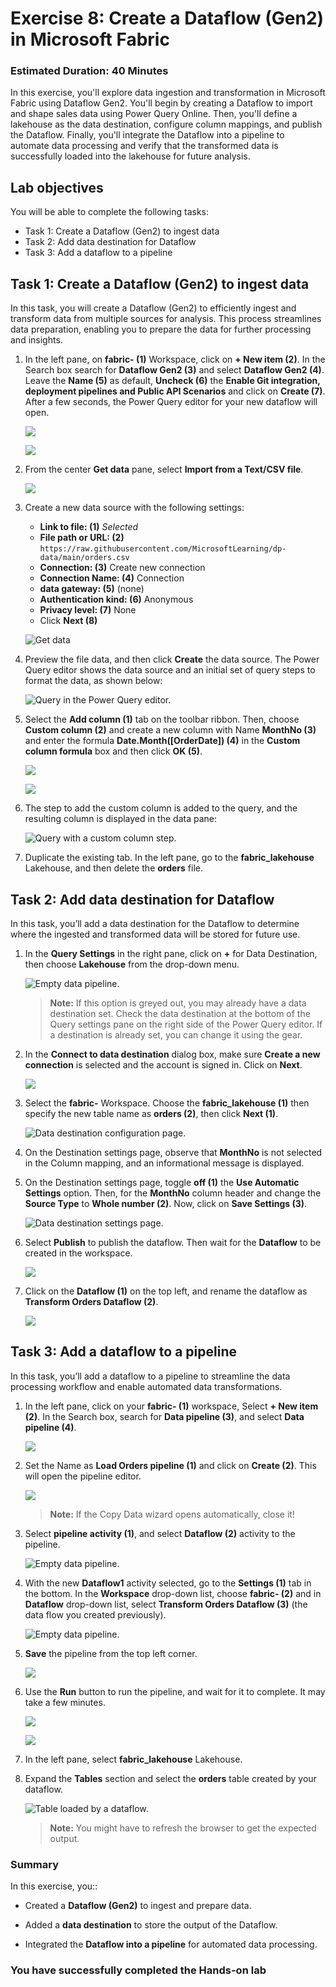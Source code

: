 # Exercise 8: Create a Dataflow (Gen2) in Microsoft Fabric

### Estimated Duration: 40 Minutes

In this exercise, you'll explore data ingestion and transformation in Microsoft Fabric using Dataflow Gen2. You'll begin by creating a Dataflow to import and shape sales data using Power Query Online. Then, you'll define a lakehouse as the data destination, configure column mappings, and publish the Dataflow. Finally, you'll integrate the Dataflow into a pipeline to automate data processing and verify that the transformed data is successfully loaded into the lakehouse for future analysis.

## Lab objectives

You will be able to complete the following tasks:

- Task 1: Create a Dataflow (Gen2) to ingest data
- Task 2: Add data destination for Dataflow
- Task 3: Add a dataflow to a pipeline

## Task 1: Create a Dataflow (Gen2) to ingest data

In this task, you will create a Dataflow (Gen2) to efficiently ingest and transform data from multiple sources for analysis. This process streamlines data preparation, enabling you to prepare the data for further processing and insights.

1. In the left pane, on **fabric-<inject key="DeploymentID" enableCopy="false"/> (1)** Workspace, click on **+ New item (2)**. In the Search box search for **Dataflow Gen2 (3)** and select **Dataflow Gen2 (4)**. Leave the **Name (5)** as default, **Uncheck (6)** the **Enable Git integration, deployment pipelines and Public API Scenarios** and click on **Create (7)**. After a few seconds, the Power Query editor for your new dataflow will open.

   ![](./Images/Flow1.png)
   
   ![](./Images/Flow2.png)

1. From the center **Get data** pane, select **Import from a Text/CSV file**.

   ![](./Images/Flow3.png)

1. Create a new data source with the following settings:

    - **Link to file: (1)** *Selected*
    - **File path or URL: (2)** `https://raw.githubusercontent.com/MicrosoftLearning/dp-data/main/orders.csv`
    - **Connection: (3)** Create new connection
    - **Connection Name: (4)** Connection
    - **data gateway: (5)** (none)
    - **Authentication kind: (6)** Anonymous
    - **Privacy level: (7)** None
    - Click **Next (8)**

    ![Get data](./Images/Flow4.png)

1. Preview the file data, and then click **Create** the data source. The Power Query editor shows the data source and an initial set of query steps to format the data, as shown below:

   ![Query in the Power Query editor.](./Images/fabric23.png)

1. Select the **Add column  (1)** tab on the toolbar ribbon. Then, choose **Custom column (2)** and create a new column with Name **MonthNo (3)** and enter the formula **Date.Month([OrderDate]) (4)** in the **Custom column formula** box and then click **OK (5)**.

   ![](./Images/Flow5.png)

   ![](./Images/fabric24.png)

1. The step to add the custom column is added to the query, and the resulting column is displayed in the data pane:

   ![Query with a custom column step.](./Images/lak4.png)

1. Duplicate the existing tab. In the left pane, go to the **fabric_lakehouse<inject key="DeploymentID" enableCopy="false"/>** Lakehouse, and then delete the **orders** file.

## Task 2: Add data destination for Dataflow

In this task, you’ll add a data destination for the Dataflow to determine where the ingested and transformed data will be stored for future use.

1. In the **Query Settings** in the right pane, click on **+** for Data Destination, then choose **Lakehouse** from the drop-down menu.

   ![Empty data pipeline.](./Images/Flow6.png)

   >**Note:** If this option is greyed out, you may already have a data destination set. Check the data destination at the bottom of the Query settings pane on the right side of the Power Query editor. If a destination is already set, you can change it using the gear.

1. In the **Connect to data destination** dialog box, make sure **Create a new connection** is selected and the **<inject key="AzureAdUserEmail"></inject>** account is signed in. Click on **Next**.

   ![](./Images/Flow7.png)

1. Select the **fabric-<inject key="DeploymentID" enableCopy="false"/>** Workspace. Choose the **fabric_lakehouse<inject key="DeploymentID" enableCopy="false"/> (1)** then specify the new table name as **orders (2)**, then click **Next (1)**.

   ![Data destination configuration page.](./Images/fabric26.png)

1. On the Destination settings page, observe that **MonthNo** is not selected in the Column mapping, and an informational message is displayed.
 
1. On the Destination settings page, toggle **off (1)** the **Use Automatic Settings** option. Then, for the **MonthNo** column header and change the **Source Type** to **Whole number (2)**. Now, click on **Save Settings (3)**.
   
   ![Data destination settings page.](./Images/lak2.png)

1. Select **Publish** to publish the dataflow. Then wait for the **Dataflow** to be created in the workspace.

   ![](./Images/Publish.png)

1. Click on the **Dataflow (1)** on the top left, and rename the dataflow as **Transform Orders Dataflow (2)**.

   ![](./Images/Flow8.png)

## Task 3: Add a dataflow to a pipeline

In this task, you’ll add a dataflow to a pipeline to streamline the data processing workflow and enable automated data transformations.

1. In the left pane, click on your **fabric-<inject key="DeploymentID" enableCopy="false"/> (1)** workspace, Select **+ New item (2)**. In the Search box, search for **Data pipeline (3)**, and select **Data pipeline (4)**.

   ![](./Images/Flow9.png)

1. Set the Name as **Load Orders pipeline (1)** and click on **Create (2)**. This will open the pipeline editor.

   ![](./Images/Flow10.png)

   > **Note:** If the Copy Data wizard opens automatically, close it!

1. Select **pipeline activity (1)**, and select **Dataflow (2)** activity to the pipeline.

   ![Empty data pipeline.](./Images/L7T3S2.png)

1. With the new **Dataflow1** activity selected, go to the **Settings (1)** tab in the bottom. In the **Workspace** drop-down list, choose **fabric-<inject key="DeploymentID" enableCopy="false"/> (2)** and in **Dataflow** drop-down list, select **Transform Orders Dataflow (3)** (the data flow you created previously).

   ![Empty data pipeline.](./Images/L9T3S3.png)
   
1. **Save** the pipeline from the top left corner.

   ![](./Images/Flow11.png)

1. Use the **Run** button to run the pipeline, and wait for it to complete. It may take a few minutes.

   ![](./Images/Flow12.png)
   
   ![](./Images/lak8.png)

1. In the left pane, select **fabric_lakehouse<inject key="DeploymentID" enableCopy="false"/>** Lakehouse.

1. Expand the **Tables** section and select the **orders** table created by your dataflow.

   ![Table loaded by a dataflow.](./Images/Orders11.png)

   >**Note:** You might have to refresh the browser to get the expected output.

### Summary

In this exercise, you::

- Created a **Dataflow (Gen2)** to ingest and prepare data.

- Added a **data destination** to store the output of the Dataflow.

- Integrated the **Dataflow into a pipeline** for automated data processing.

### You have successfully completed the Hands-on lab
